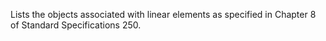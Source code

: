 Lists the objects associated with linear elements as specified in Chapter 8 of Standard Specifications 250.